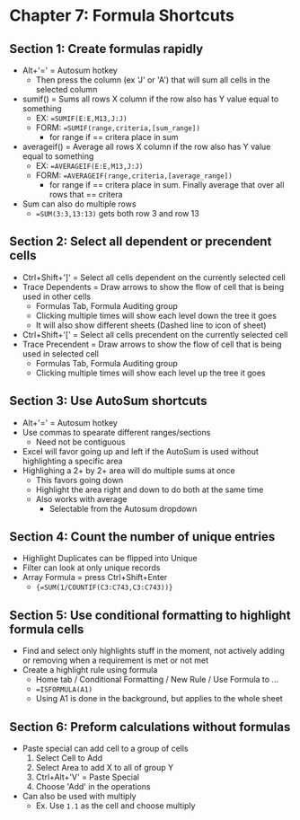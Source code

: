 # Chapter 7: Formula Shortcuts

## Section 1: Create formulas rapidly
* Alt+'=' = Autosum hotkey
  * Then press the column (ex 'J' or 'A') that will sum all cells in the selected column
* sumif() = Sums all rows X column if the row also has Y value equal to something
  * EX: `=SUMIF(E:E,M13,J:J)`
  * FORM: `=SUMIF(range,criteria,[sum_range])`
    * for range if == critera place in sum
* averageif() = Average all rows X column if the row also has Y value equal to something
  * EX: `=AVERAGEIF(E:E,M13,J:J)`
  * FORM: `=AVERAGEIF(range,criteria,[average_range])`
    * for range if == critera place in sum. Finally average that over all rows that == critera
* Sum can also do multiple rows
  * `=SUM(3:3,13:13)` gets both row 3 and row 13

## Section 2: Select all dependent or precendent cells
* Ctrl+Shift+']' = Select all cells dependent on the currently selected cell
* Trace Dependents = Draw arrows to show the flow of cell that is being used in other cells
  * Formulas Tab, Formula Auditing group
  * Clicking multiple times will show each level down the tree it goes
  * It will also show different sheets (Dashed line to icon of sheet)
* Ctrl+Shift+'[' = Select all cells precendent on the currently selected cell
* Trace Precendent = Draw arrows to show the flow of cell that is being used in selected cell
  * Formulas Tab, Formula Auditing group
  * Clicking multiple times will show each level up the tree it goes

## Section 3: Use AutoSum shortcuts
* Alt+'=' = Autosum hotkey
* Use commas to spearate different ranges/sections
  * Need not be contiguous
* Excel will favor going up and left if the AutoSum is used without highlighting a specific area
* Highlighing a 2+ by 2+ area will do multiple sums at once
  * This favors going down
  * Highlight the area right and down to do both at the same time
  * Also works with average
    * Selectable from the Autosum dropdown

## Section 4: Count the number of unique entries
* Highlight Duplicates can be flipped into Unique
* Filter can look at only unique records
* Array Formula = press Ctrl+Shift+Enter
  * `{=SUM(1/COUNTIF(C3:C743,C3:C743))}`

## Section 5: Use conditional formatting to highlight formula cells
* Find and select only highlights stuff in the moment, not actively adding or removing when a requirement is met or not met
* Create a highlight rule using formula
  * Home tab / Conditional Formatting / New Rule / Use Formula to ... 
  * `=ISFORMULA(A1)`
  * Using A1 is done in the background, but applies to the whole sheet

## Section 6: Preform calculations without formulas
* Paste special can add cell to a group of cells
  1. Select Cell to Add
  2. Select Area to add X to all of group Y
  3. Ctrl+Alt+'V' = Paste Special
  4. Choose 'Add' in the operations
* Can also be used with multiply
  * Ex. Use `1.1` as the cell and choose multiply